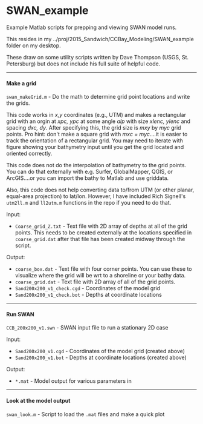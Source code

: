 # SWAN_example
Example Matlab scripts for prepping and viewing SWAN model runs.

This resides in my ../proj/2015_Sandwich/CCBay_Modeling/SWAN_example folder on my desktop.

These draw on some utility scripts written by Dave Thompson (USGS, St. Petersburg) but does not include his full suite of helpful code.

---
#### Make a grid
`swan_makeGrid.m` - Do the math to determine grid point locations and write the grids.

This code works in *x,y* coordinates (e.g., UTM) and makes a rectangular grid with an orgin at *xpc, ypc* at some angle *alp* with size *xlenc, ylenc* and spacing *dxc, dy*. After specifying this, the grid size is *mxy* by *myc* grid points. Pro hint: don't make a square grid with *mxc = myc*....it is easier to track the orientation of a rectangular grid. You may need to iterate with figure showing your bathymetry input until you get the grid located and oriented correctly.

This code does not do the interpolation of bathymetry to the grid points. You can do that externally with e.g. Surfer, GlobalMapper, QGIS, or ArcGIS....or you can import the bathy to Matlab and use griddata.

Also, this code does not help converting data to/from UTM (or other planar, equal-area projection) to lat/lon. However, I have included Rich Signell's `utm2ll.m` and `ll2utm.m` functions in the repo if you need to do that. 

Input:
* `Coarse_grid_Z.txt` - Text file with 2D array of depths at all of the grid points. This needs to be created externally at the locations specified in `coarse_grid.dat` after that file has been created midway through the script.

Output:
* `coarse_box.dat` - Text file with four corner points. You can use these to visualize where the grid will be wrt to a shoreline or your bathy data.
* `coarse_grid.dat` - Text file with 2D array of all of the grid points.
* `Sand200x200_v1_check.cgd` - Coordinates of the model grid
* `Sand200x200_v1_check.bot` - Depths at coordinate locations

---
#### Run SWAN
`CCB_200x200_v1.swn` - SWAN input file to run a stationary 2D case

Input:
* `Sand200x200_v1.cgd` - Coordinates of the model grid (created above)
* `Sand200x200_v1.bot` - Depths at coordinate locations (created above)

Output:
* `*.mat` - Model output for various parameters in
---
#### Look at the model output

`swan_look.m` - Script to load the `.mat` files and make a quick plot
